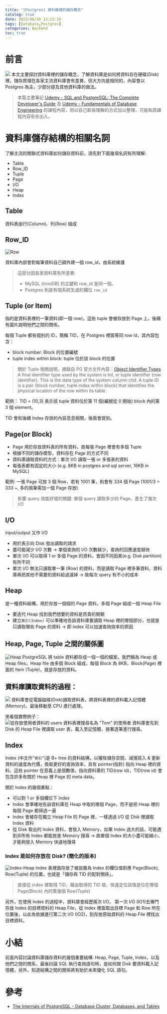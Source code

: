 ```yaml
---
title: "[Postgres] 資料庫裡的儲存概念"
catalog: true
date: 2022/06/20 13:23:10
tags: [Database,Postgres]
categories: Backend
toc: true
---
```

<!-- toc -->

# 前言
![](/images/pg.png)
本文主要探討資料庫裡的儲存概念，了解資料庫是如何將資料存在硬碟(Disk)裡，儲存原理在各家主流資料庫會有差異，但大方向是相同的，內容會以 Postgres 為主，少部分提及其他資料庫的做法。

<!-- more -->

> 本篇主要筆記 [Udemy - SQL and PostgreSQL: The Complete Developer's Guide](https://www.udemy.com/course/sql-and-postgresql/) 及 [Udemy - Fundamentals of Database Engineering](https://www.udemy.com/course/database-engines-crash-course) 的課程內容，但以自己較易理解的方式加以整理，可能和原課程內容有些出入。

# 資料庫儲存結構的相關名詞
了解主流的關聯式資料庫如何儲存資料前，須先對下面幾項名詞有所理解:
- Table
- Row_ID
- Tuple
- Page
- I/O
- Heap
- Index

## Table
資料表由行(Column)、列(Row) 組成

## Row_ID
![Row](/images/row.png)

資料庫內部會對每筆資料自己額外建一個 row_id，由系統維護
> 這部分因各家資料庫有所差異:
> - MySQL (innoDB) 的主鍵和 row_id 是同一個。
> - Postgres 則是有個系統生成的欄位 `row_id`

## Tuple (or Item)
指的是資料表裡的一筆資料(即一個 row)，這些 tuple 會被存放到 Page 上，後續有圖片說明他們之間的關係。 

每個 Tuple 都有個別的 ID，簡稱 TID，在 Postgres 裡面等同 row id，其內容包含：
- block number: Block 的位置編號
- tuple index within block: tuple 位於該 block 的位置

> 關於 Tuple 相關說明，摘錄自 PG 官方文件內容：[Object Identifier Types]()
> A final identifier type used by the system is tid, or tuple identifier (row identifier). This is the data type of the system column ctid. A tuple ID is a pair (block number, tuple index within block) that identifies the physical location of the row within its table.

範例： TID = (10,3)
表示該 tuple 資料位於第 11 個(編號從 0 開始) block 內的第 3 個 element。

TID 會和後續 Index 存放的內容息息相關，後面會提到。

## Page(or Block)
- Page 用於存放資料表的所有資料，故每張 Page 裡會有多個 Tuple
- 根據不同的儲存模型，資料存在 Page 的方式不同
- 資料庫讀取資料的方式：單次 I/O 讀取一張 or 多張表的資料
- 每張表都有固定的大小 (e.g. 8KB in postgres and sql server, 16KB in MySQL)

範例: 一張 Page 可放 3 個 Row，若有 1001 筆，則會有 334 個 Page (1001/3 = 333 ~, 多的兩筆需加一個 Page 存放)  

> 影響 query 效能好壞的關鍵:
> 單個 query 讀取多少的 Page、產生了幾次 I/O

## I/O
input/output 又作 I/O
- 用於表示向 Disk 發出讀取的請求
- 盡可能減少 I/O 次數 → 單個查詢的 I/O 次數越少，查詢的回應速度越快
- 單次 I/O 可以取得 1 or 多個 Page 的資料，會因不同因素(e.g. Disk partition)有所不同
- 單次 I/O 無法只讀取單一筆 (Row) 的資料，而是讀取 Page 裡多筆資料，資料庫再把其他不需要的資料給過濾掉 → 故每次 query 有不小的成本

## Heap
是一種資料結構，用於存放一個個的 Page 資料，多個 Page 組成一個 Heap File
- 要迭代 Heap 找到我們想要的資料是昂貴的開銷
- 建立`索引(Index)` 可以準確地告訴資料庫要讀取 Heap 裡的哪個部分，也就是只讀取哪些 Page 的資料 → 即 index 可以加速查詢效率的原因

## Heap, Page, Tuple 之間的關係圖
![Heap](/images/heap.png)
PostgreSQL 將 table 資料都存成一個一個的檔案，我們稱為 Heap 或 Heap files，Heap file 由多個 Block 組成，每個 Block 為 8KB，Block(Page) 裡面的 Item (Tuple)，就是存放的資料。

## 資料庫讀取資料的過程：
![](/images/fetch-computer.png)
資料庫會從電腦磁碟(Disk)讀取資料表，將資料表裡的資料載入記憶體(Memory)，最後移動至 CPU 進行處理。

來看個實際例子：
![從存放使用者資料的 users 資料表裡搜尋名為 "Tom" 的使用者](/images/fetch.png)
資料庫會先到 Disk 的 Heap File 裡讀取 user 表，載入至記憶體，接著逐筆進行搜尋。

## Index
Index (中文作`”索引”`)是 B+ tree 的資料結構，以犧牲儲存空間、減慢寫入 & 更新資料的速度為代價，換取更好的查詢效率，具有 pointer(指針) 指向 Heap 裡的資料，這些 pointer 在意義上是個數值，指向資料庫的 TID(row id)，TID(row id) 會包含許多有關於 Heap 裡 Page 的 meta data。

關於 Index 的幾個重點：
- 可以對 1 or 多個欄位下 Index
- Index 會準確地告訴資料庫在 Heap 中取的哪個 Page，而不是把 Heap 裡的每個 Page 都掃過一遍
- Index 會被存在獨立 Heap  File 的 Page 裡，一樣透過 I/O 從 Disk 裡讀取 Index 資料
- 從 Disk 取出的 Index 資料，會放入 Memory，如果 Index 過大的話，可能遇到非所有 Index 都能放進 Memory 搜尋 → 故單個 Index 的大小盡可能縮小，才能夠放入 Memory 快速地搜尋

### Index 是如何存放在 Disk? (簡化的版本)
![Index-Heap](/images/page_index.png)
Index 表裡面存放了被設置為 Index 的欄位值對應 Page(Block), Row(Tuple) 的位置，也就是「儲存與 TID 的配對關係」。

> 直接從 index 裡取得 TID，藉由取得的 TID 值，快速定位該值是位在哪個 Page(Block) 內的第幾個 Row(Tuple)

另外，在使用 Index 的過程中，資料庫會經歷兩次 I/O， 第一次 I/O (IO1)去專門存放 Index 的目標資料的 Heap File，從 Index 裡面取出目標 Page 和 Row 所在位置後，以此為依據進行第二次 I/O (IO2)，到存放原始資料的 Heap File 裡找出目標資料。

# 小結
前面內容討論資料庫儲存資料的幾個重要結構: Heap, Page, Tuple, Index，以及他們之間的關系，最後討論 SQL 執行查詢語句時，是如何跟 Disk 要資料載入記憶體，另外，知道結構之間的關係將有助於未來優化 SQL 語句。

# 參考
- [The Internals of PostgreSQL - Database Cluster, Databases, and Tables](https://www.interdb.jp/pg/pgsql01.html#_1.4.2.)